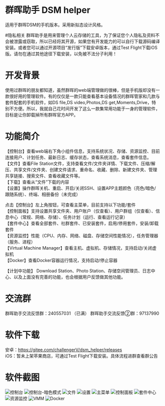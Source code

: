 # 群晖助手 DSM helper

适用于群晖DSM的手机版本。采用新拟态设计风格。

#隐私相关
群晖助手是用来管理个人云存储的工具，为了保证您个人隐私及资料不会被泄露或窃取，所以已经将其开源，如果您有开发能力的可以自行下载源码编译安装。或者您可以通过开源项目“发行版”下载安卓版本，通过Test Flight下载iOS版。请勿在通过其他途径下载安装，以免被不法分子利用！

# 开发背景
使用过群晖的朋友都知道，虽然群晖的web端管理做的很棒，但是手机版却没有一款很好用的管理软件。有的仅仅是一款只能查看基本设备情况的群晖管家和几款与套件配套的手机软件，如DS file,DS video,Photos,DS get,Moments,Drive，特别不方便。所以，我就自己花时间开发了这么一款集常用功能于一身的管理软件，目标是让你卸载掉所有群晖官方APP。

# 功能简介

【控制台】查看web端右下角小组件信息，支持系统状况、存储、资源监控、目前连接用户、计划任务、最新日志、缓存状态，查看系统消息，查看套件信息。  
【文件】查看File Station文件，支持查看文件/文件夹详情、下载文件、压缩/解压、共享文件/文件夹、创建文件请求、重命名、收藏、删除、新建文件夹、管理共享链接、搜索文件、查看收藏文件等。  
【下载】查看从“文件”下载的内容  
【设置】操作群晖关机、重启、开启/关闭SSH、设置APP主题颜色（亮色/暗色/跟随系统）、终端、相册备份（未完成）  

点击【控制台】左上角按钮，可查看主菜单，目前支持以下功能/套件  
【控制面板】支持设置共享文件夹、用户账户（仅查看）、用户群组（仅查看）、信息中心（常规、网络、存储）、任务计划（运行、查看运行记录）  
【套件中心】查看全部套件、社群套件、已安装套件，启用/停用套件，安装/卸载套件   
【资源监控】性能（CPU、内存、网络、磁盘、存储空间性能情况），任务管理器（服务、进程）  
【Virtual Machine Manager】查看主机、虚拟机、存储情况，支持启动/关闭虚拟机  
【Docker】查看Docker容器运行情况，支持启动/停止容器  

【计划中功能】
Download Station、Photo Station、存储空间管理员、日志中心、以及上面没有完善的功能，也会根据用户反馈做其他功能。  


# 交流群
群晖助手交流反馈群：240557031 （已满）
群晖助手交流反馈②群：97137990

# 软件下载
安卓：https://gitee.com/challengerV/dsm_helper/releases  
iOS：暂未上架苹果商店，可通过Test Flight下载安装。具体流程进群查看群公告

# 软件截图
![控制台](https://images.gitee.com/uploads/images/2021/0118/220116_c3311502_925081.jpeg "1.jpg")
![控制台-暗色模式](https://images.gitee.com/uploads/images/2021/0118/220130_18536999_925081.jpeg "2.jpg")
![文件](https://images.gitee.com/uploads/images/2021/0118/220141_9e612cf8_925081.jpeg "3.jpg")
![设置](https://images.gitee.com/uploads/images/2021/0118/220150_ab2f4902_925081.jpeg "4.jpg")
![主菜单](https://images.gitee.com/uploads/images/2021/0118/220201_51c822c9_925081.jpeg "5.jpg")
![控制面板](https://images.gitee.com/uploads/images/2021/0118/220210_f44ff4ed_925081.jpeg "6.jpg")
![套件中心](https://images.gitee.com/uploads/images/2021/0118/220226_b7a14d36_925081.jpeg "7.jpg")
![资源监控](https://images.gitee.com/uploads/images/2021/0118/220235_45068b4c_925081.jpeg "8.jpg")
![VMM](https://images.gitee.com/uploads/images/2021/0118/220310_13e16e61_925081.jpeg "9.jpg")
![Docker](https://images.gitee.com/uploads/images/2021/0118/220319_5cc56c88_925081.jpeg "10.jpg")